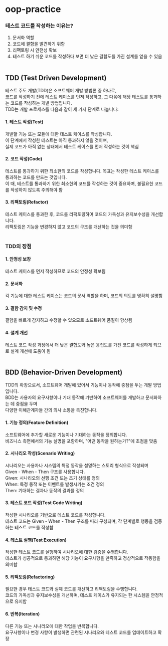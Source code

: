 # oop-practice

### 테스트 코드를 작성하는 이유는?
1. 문서화 역할
2. 코드에 결함을 발견하기 위함
3. 리팩토링 시 안전성 확보
4. 테스트 하기 쉬운 코드를 작성하다 보면 더 낮은 결합도를 가진 설계를 얻을 수 있음 <br /> <br />


## TDD (Test Driven Development)
테스트 주도 개발(TDD)은 소프트웨어 개발 방법론 중 하나로, <br />
코드를 작성하기 전에 테스트 케이스를 먼저 작성하고, 그 다음에 해당 테스트를 통과하는 코드를 작성하는 개발 방법입니다. <br />
TDD는 개발 프로세스를 다음과 같이 세 가지 단계로 나눕니다: <br />

#### 1. 테스트 작성(Test)
개발할 기능 또는 모듈에 대한 테스트 케이스를 작성합니다. <br />
이 단계에서 작성한 테스트는 아직 통과하지 않을 것이며, <br />
실제 코드가 아직 없는 상태에서 테스트 케이스를 먼저 작성하는 것이 핵심

#### 2. 코드 작성(Code)
테스트를 통과하기 위한 최소한의 코드를 작성합니다. 목표는 작성한 테스트 케이스를 통과하는 코드를 만드는 것입니다. <br />
이 때, 테스트를 통과하기 위한 최소한의 코드를 작성하는 것이 중요하며, 불필요한 코드를 작성하지 않도록 주의해야 함

#### 3. 리팩토링(Refactor)
테스트 케이스를 통과한 후, 코드를 리팩토링하여 코드의 가독성과 유지보수성을 개선합니다. <br />
리팩토링은 기능을 변경하지 않고 코드의 구조를 개선하는 것을 의미함 <br /> <br />

### TDD의 장점
#### 1. 안정성 보장 <br />
테스트 케이스를 먼저 작성하므로 코드의 안정성 확보됨
#### 2. 문서화 <br />
각 기능에 대한 테스트 케이스는 코드의 문서 역할을 하며, 코드의 의도를 명확히 설명함
#### 3. 결함 감지 및 수정  <br />
결함을 빠르게 감지하고 수정할 수 있으므로 소프트웨어 품질이 향상됨
#### 4. 설계 개선  <br />
테스트 코드 작성 과정에서 더 낮은 결합도와 높은 응집도를 가진 코드를 작성하게 되므로 설계 개선에 도움이 됨
<br /> <br />
## BDD (Behavior-Driven Development)
TDD의 확장으로서, 소프트웨어 개발에 있어서 기능이나 동작에 중점을 두는 개발 방법입니다. <br />
BDD는 사용자의 요구사항이나 기대 동작에 기반하여 소프트웨어를 개발하고 문서화하는 데 중점을 두며 <br />
다양한 이해관계자들 간의 의사 소통을 촉진합니다. <br />

#### 1. 기능 정의(Feature Definition)
소프트웨어에 추가할 새로운 기능이나 기대하는 동작을 정의합니다. <br />
비즈니스 측면에서의 기능 설명을 포함하며, "어떤 동작을 원하는가?"에 초점을 맞춤

#### 2. 시나리오 작성(Scenario Writing)
시나리오는 사용자나 시스템의 특정 동작을 설명하는 스토리 형식으로 작성되며 <br />
Given - When - Then 구조를 사용합니다. <br />
Given: 시나리오의 선행 조건 또는 초기 상태를 정의 <br />
When: 특정 동작 또는 이벤트를 발생시키는 조건 정의 <br />
Then: 기대하는 결과나 동작의 결과를 정의

#### 3. 테스트 코드 작성(Test Code Writing)
작성한 시나리오를 기반으로 테스트 코드를 작성합니다. <br />
테스트 코드는 Given - When - Then 구조를 따라 구성되며, 각 단계별로 행동을 검증하는 테스트 코드를 작성함

#### 4. 테스트 실행(Test Execution)
작성한 테스트 코드를 실행하여 시나리오에 대한 검증을 수행합니다. <br />
테스트가 성공적으로 통과하면 해당 기능이 요구사항을 만족하고 정상적으로 작동함을 의미함

#### 5. 리팩토링(Refactoring)
필요한 경우 테스트 코드와 실제 코드를 개선하고 리팩토링을 수행합니다. <br />
코드의 가독성과 유지보수성을 개선하며, 테스트 케이스가 유지되는 한 시스템을 안정적으로 유지함

#### 6. 반복(Iteration)
다른 기능 또는 시나리오에 대한 작업을 반복합니다. <br />
요구사항이나 변경 사항이 발생하면 관련된 시나리오와 테스트 코드를 업데이트하고 확장
